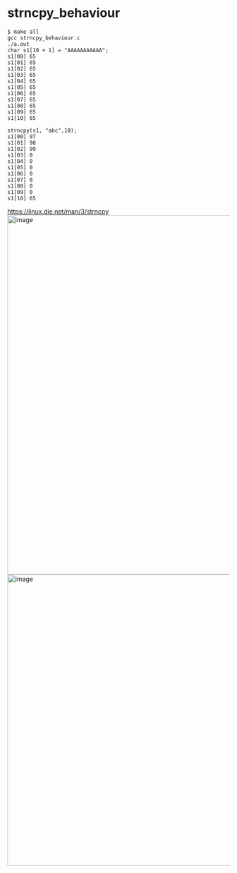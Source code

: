 # strncpy_behaviour

```
$ make all
gcc strncpy_behaviour.c
./a.out
char s1[10 + 1] = "AAAAAAAAAAA";
s1[00] 65
s1[01] 65
s1[02] 65
s1[03] 65
s1[04] 65
s1[05] 65
s1[06] 65
s1[07] 65
s1[08] 65
s1[09] 65
s1[10] 65

strncpy(s1, "abc",10);
s1[00] 97
s1[01] 98
s1[02] 99
s1[03] 0
s1[04] 0
s1[05] 0
s1[06] 0
s1[07] 0
s1[08] 0
s1[09] 0
s1[10] 65
````

<a href=https://linux.die.net/man/3/strncpy>https://linux.die.net/man/3/strncpy</a>
<img width="815" alt="image" src="https://user-images.githubusercontent.com/2250378/134701826-1c25c71a-aeb6-41fc-8300-20118f8aa91f.png">
<img width="661" alt="image" src="https://user-images.githubusercontent.com/2250378/134702458-4e0880f3-cc00-4e3e-b316-acdfb0e5c058.png">

